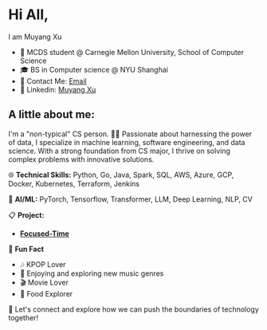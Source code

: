 # Hi All,
I am Muyang Xu
- 📖 MCDS student @ Carnegie Mellon University, School of Computer Science
- 🎓 BS in Computer science @ NYU Shanghai
- 📧 Contact Me: [Email](muyangxu@andrew.cmu.edu)
- 💼 Linkedin: [Muyang Xu](https://www.linkedin.com/in/muyang-xu/)

## A little about me:
I'm a "non-typical" CS person. 👩‍💻 Passionate about harnessing the power of data, I specialize in machine learning, software engineering, and data science. 
With a strong foundation from CS major, I thrive on solving complex problems with innovative solutions. 

🌐 **Technical Skills:** Python, Go, Java, Spark, SQL, AWS, Azure, GCP, Docker, Kubernetes, Terraform, Jenkins

🤖 **AI/ML:** PyTorch, Tensorflow, Transformer, LLM, Deep Learning, NLP, CV

📋 **Project:** 
- [**Focused-Time**](https://github.com/Shirley-Cullen/Focused-Time)

🥳 **Fun Fact**
- 🎶 KPOP Lover
- 🎤 Enjoying and exploring new music genres
- 🎬 Movie Lover
- 🍴 Food Explorer
  
🚀 Let's connect and explore how we can push the boundaries of technology together!
